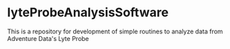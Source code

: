 # lyteProbeAnalysisSoftware
This is a repository for development of simple routines to analyze data from Adventure Data's Lyte Probe
